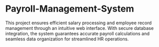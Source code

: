 # Payroll-Management-System
This project ensures efficient salary processing and employee record management through an intuitive web interface. With secure database integration, the system guarantees accurate payroll calculations and seamless data organization for streamlined HR operations.
